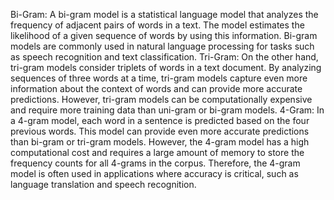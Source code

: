 Bi-Gram:
A bi-gram model is a statistical language model that analyzes the frequency of adjacent pairs of words in a text. The model estimates the likelihood of a given sequence of words by using this information. Bi-gram models are commonly used in natural language processing for tasks such as speech recognition and text classification.
Tri-Gram:
On the other hand, tri-gram models consider triplets of words in a text document. By analyzing sequences of three words at a time, tri-gram models capture even more information about the context of words and can provide more accurate predictions. However, tri-gram models can be computationally expensive and require more training data than uni-gram or bi-gram models.
4-Gram:
In a 4-gram model, each word in a sentence is predicted based on the four previous words. This model can provide even more accurate predictions than bi-gram or tri-gram models. However, the 4-gram model has a high computational cost and requires a large amount of memory to store the frequency counts for all 4-grams in the corpus. Therefore, the 4-gram model is often used in applications where accuracy is critical, such as language translation and speech recognition.
